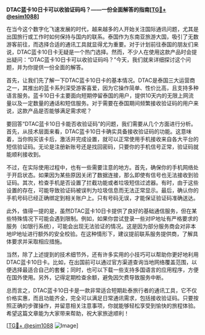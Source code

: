 **DTAC蓝卡10日卡可以收验证码吗？——一份全面解答的指南[[TG💪+ @esim1088](https://t.me/s/esim1088)]**

在当今这个数字化飞速发展的时代，越来越多的人开始关注国际通讯问题，尤其是出国旅行或工作时如何保持与国内的联系。泰国作为东南亚旅游大国，吸引了无数游客前往，而选择合适的通讯工具就显得尤为重要。对于计划前往泰国的朋友们来说，DTAC蓝卡10日卡无疑是一个热门选择。然而，不少人在使用这款产品时会提出疑问：“DTAC蓝卡10日卡可以收验证码吗？”今天，我们就来详细探讨这个问题，并为你提供一份全面的解答。

首先，让我们先了解一下DTAC蓝卡10日卡的基本情况。DTAC是泰国三大运营商之一，其推出的蓝卡系列深受游客喜爱，因为它操作简单、性价比高，且支持多种语言服务。蓝卡10日卡主要面向短期停留泰国的用户，提供10天内的无限上网流量以及一定数量的通话和短信服务。对于需要在泰国期间频繁接收验证码的用户来说，这款产品是否能够满足需求呢？

要回答“DTAC蓝卡10日卡能否收验证码”的问题，我们需要从几个方面进行分析。首先，从技术层面来看，DTAC蓝卡10日卡确实具备接收验证码的功能。这意味着，当你购买该卡后，激活并完成设置，就可以正常使用手机接收来自各大平台的短信验证码。无论是注册新账号还是找回密码，只要你的手机信号正常，验证码就能顺利接收到。

不过，在实际使用过程中，也有一些需要注意的地方。首先，确保你的手机网络处于开启状态。如果因为某些原因关闭了数据连接，那么即使有信号也无法接收到验证码。其次，检查手机是否设置了拦截功能或者垃圾短信过滤器。有时，由于这些设置的存在，可能导致验证码被误判为垃圾信息而无法正常显示。最后，确认你的手机号码已经正确绑定到相关账户上。只有号码无误，才能保证验证码准确送达。

此外，值得一提的是，虽然DTAC蓝卡10日卡提供了良好的基础通信服务，但在某些特殊情况下可能会遇到限制。例如，如果你尝试登录一些对IP地址有严格要求的服务（如银行系统），可能会出现无法验证的情况。这是因为部分服务商会对非本地IP地址进行额外的安全校验。在这种情形下，建议提前联系服务提供商，了解具体要求并采取相应措施。

当然，除了上述提到的技术细节外，还有许多实用的小技巧可以帮助你更好地利用DTAC蓝卡10日卡。比如，在出国前可以通过官方渠道查询当地网络覆盖范围，以便选择最适合自己的套餐；同时，也可以下载一些支持多国语言的应用程序，方便在国外使用。另外，记得定期检查余额，避免因欠费导致服务中断。

总而言之，DTAC蓝卡10日卡是一款非常适合短期赴泰旅行者的通讯工具，它不仅价格实惠，而且功能齐全，完全可以满足日常通讯需求，包括接收验证码。只要按照正确的步骤操作，并留意相关注意事项，你就能够轻松享受到愉快的旅程体验。希望这篇文章能为大家带来帮助，祝大家旅途顺利！

[[TG💪+ @esim1088](https://t.me/s/esim1088) ![Image](https://i.postimg.cc/4NQfJmqS/Snipaste-2025-05-13-00-14-12.png)]